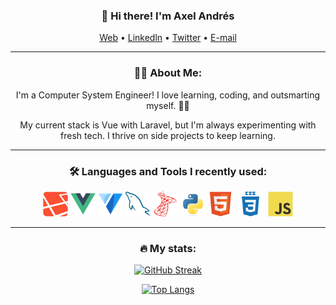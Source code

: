 <div align="center">
  <h3 align="center">👋 Hi there! I'm Axel Andrés</h3>
  <p align="center">
    <a href="https://axelcruz.infinityfreeapp.com/">Web</a> •
    <a href="https://www.linkedin.com/in/axel-andr%C3%A9s-cruz-c%C3%B3rdova-503229250/">Linkedln</a> •
    <a href="https://twitter.com/Axlkun">Twitter</a> •
    <a href="mailto:axelcruz.dev@gmail.com">E-mail</a>
  </p>
</div>

---
<div align="center">
  <h3>👨‍💻 About Me:</h3>
  <p>I'm a Computer System Engineer! I love learning, coding, and outsmarting myself. 🙋‍♂️</p>
  <p>My current stack is Vue with Laravel, but I'm always experimenting with fresh tech. I thrive on side projects to keep learning. </p>
</div>



---
<div align="center">
  <h3>🛠️ Languages and Tools I recently used:</h3>
<div>
  <img src="https://github.com/devicons/devicon/blob/master/icons/laravel/laravel-plain.svg" title="Laravel" **alt="Laravel" width="40" height="40"/> 
  <img src="https://github.com/devicons/devicon/blob/master/icons/vuejs/vuejs-original.svg" title="Vuejs" **alt="Vuejs" width="40" height="40"/> 
  <img src="https://github.com/devicons/devicon/blob/master/icons/vuetify/vuetify-original.svg" title="Vuetify" **alt="Vuetify" width="40" height="40"/>
  <img src="https://github.com/devicons/devicon/blob/master/icons/mysql/mysql-original.svg" title="MySQL" **alt="MySQL" width="40" height="40"/> 
  <img src="https://github.com/devicons/devicon/blob/master/icons/microsoftsqlserver/microsoftsqlserver-plain.svg" title="SQLServer" **alt="SQLServer" width="40" height="40"/> 
  <img src="https://github.com/devicons/devicon/blob/master/icons/python/python-original.svg" title="Python" **alt="Python" width="40" height="40"/>
  <img src="https://github.com/devicons/devicon/blob/master/icons/html5/html5-original.svg" title="HTML5" alt="HTML" width="40" height="40"/>&nbsp;
  <img src="https://github.com/devicons/devicon/blob/master/icons/css3/css3-plain-wordmark.svg"  title="CSS3" alt="CSS" width="40" height="40"/>&nbsp;
  <img src="https://raw.githubusercontent.com/devicons/devicon/1119b9f84c0290e0f0b38982099a2bd027a48bf1/icons/javascript/javascript-original.svg" title="JavaScript" alt="JavaScript" width="40" height="40" />
</div>  
</div>


---
<div align="center">
  <h3 align="center">🔥 My stats:</h3>
  <div align="center">

  [![GitHub Streak](https://github-readme-streak-stats.herokuapp.com/?user=axlkun&theme=dark&background=0D1117&hide_border=true&date_format=j%20M%5B%20Y%5D)](https://git.io/streak-stats)

  [![Top Langs](https://github-readme-stats.vercel.app/api/top-langs/?username=axlkun&layout=compact&theme=vision-friendly-dark)](https://github.com/anuraghazra/github-readme-stats)

  </div>
</div>



